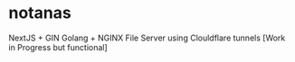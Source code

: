 # notanas
NextJS + GIN Golang + NGINX File Server using Clouldflare tunnels [Work in Progress but functional]
